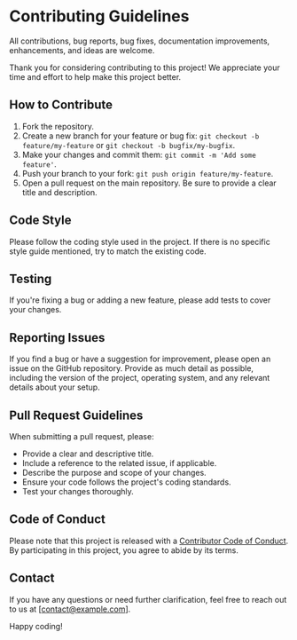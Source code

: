 # Contributing Guidelines

All contributions, bug reports, bug fixes, documentation improvements, enhancements, and ideas are welcome.


Thank you for considering contributing to this project! We appreciate your time and effort to help make this project better.

## How to Contribute

1. Fork the repository.
2. Create a new branch for your feature or bug fix: `git checkout -b feature/my-feature` or `git checkout -b bugfix/my-bugfix`.
3. Make your changes and commit them: `git commit -m 'Add some feature'`.
4. Push your branch to your fork: `git push origin feature/my-feature`.
5. Open a pull request on the main repository. Be sure to provide a clear title and description.

## Code Style

Please follow the coding style used in the project. If there is no specific style guide mentioned, try to match the existing code.

## Testing

If you're fixing a bug or adding a new feature, please add tests to cover your changes.

## Reporting Issues

If you find a bug or have a suggestion for improvement, please open an issue on the GitHub repository. Provide as much detail as possible, including the version of the project, operating system, and any relevant details about your setup.

## Pull Request Guidelines

When submitting a pull request, please:

- Provide a clear and descriptive title.
- Include a reference to the related issue, if applicable.
- Describe the purpose and scope of your changes.
- Ensure your code follows the project's coding standards.
- Test your changes thoroughly.

## Code of Conduct

Please note that this project is released with a [Contributor Code of Conduct](CODE_OF_CONDUCT.md). By participating in this project, you agree to abide by its terms.

## Contact

If you have any questions or need further clarification, feel free to reach out to us at [contact@example.com].

Happy coding!
